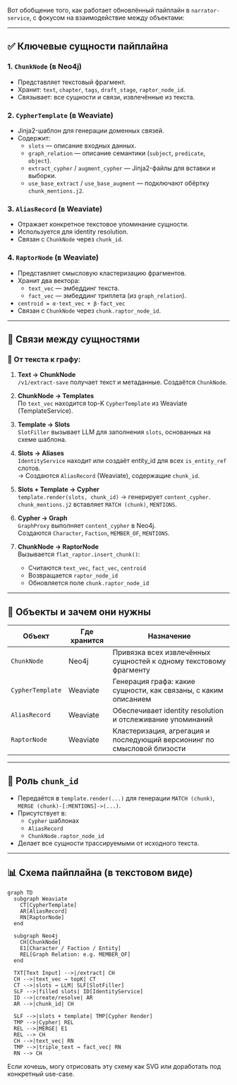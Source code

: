 Вот обобщение того, как работает обновлённый пайплайн в `narrator-service`, с фокусом на взаимодействие между объектами:

---

## ✅ Ключевые сущности пайплайна

### 1. `ChunkNode` (в Neo4j)
- Представляет текстовый фрагмент.
- Хранит: `text`, `chapter`, `tags`, `draft_stage`, `raptor_node_id`.
- Связывает: все сущности и связи, извлечённые из текста.

### 2. `CypherTemplate` (в Weaviate)
- Jinja2-шаблон для генерации доменных связей.
- Содержит:
  - `slots` — описание входных данных.
  - `graph_relation` — описание семантики (`subject`, `predicate`, `object`).
  - `extract_cypher` / `augment_cypher` — Jinja2-файлы для вставки и выборки.
  - `use_base_extract` / `use_base_augment` — подключают обёртку `chunk_mentions.j2`.

### 3. `AliasRecord` (в Weaviate)
- Отражает конкретное текстовое упоминание сущности.
- Используется для identity resolution.
- Связан с `ChunkNode` через `chunk_id`.

### 4. `RaptorNode` (в Weaviate)
- Представляет смысловую кластеризацию фрагментов.
- Хранит два вектора:
  - `text_vec` — эмбеддинг текста.
  - `fact_vec` — эмбеддинг триплета (из `graph_relation`).
- `centroid = α·text_vec + β·fact_vec`
- Связан с `ChunkNode` через `chunk.raptor_node_id`.

---

## 🔄 Связи между сущностями

### 💬 От текста к графу:

1. **Text → ChunkNode**  
   `/v1/extract-save` получает текст и метаданные. Создаётся `ChunkNode`.

2. **ChunkNode → Templates**  
   По `text_vec` находится top-K `CypherTemplate` из Weaviate (TemplateService).

3. **Template → Slots**  
   `SlotFiller` вызывает LLM для заполнения `slots`, основанных на схеме шаблона.

4. **Slots → Aliases**  
   `IdentityService` находит или создаёт entity_id для всех `is_entity_ref` слотов.  
   → Создаются `AliasRecord` (Weaviate), содержащие `chunk_id`.

5. **Slots + Template → Cypher**  
   `template.render(slots, chunk_id)` → генерирует `content_cypher`.  
   `chunk_mentions.j2` вставляет `MATCH (chunk)`, `MENTIONS`.

6. **Cypher → Graph**  
   `GraphProxy` выполняет `content_cypher` в Neo4j.  
   Создаются `Character`, `Faction`, `MEMBER_OF`, `MENTIONS`.

7. **ChunkNode → RaptorNode**  
   Вызывается `flat_raptor.insert_chunk()`:  
   - Считаются `text_vec`, `fact_vec`, `centroid`
   - Возвращается `raptor_node_id`
   - Обновляется поле `chunk.raptor_node_id`

---

## 🧠 Объекты и зачем они нужны

| Объект        | Где хранится  | Назначение                                                                 |
|---------------|---------------|----------------------------------------------------------------------------|
| `ChunkNode`   | Neo4j         | Привязка всех извлечённых сущностей к одному текстовому фрагменту         |
| `CypherTemplate` | Weaviate    | Генерация графа: какие сущности, как связаны, с каким описанием           |
| `AliasRecord` | Weaviate      | Обеспечивает identity resolution и отслеживание упоминаний                |
| `RaptorNode`  | Weaviate      | Кластеризация, агрегация и последующий версионинг по смысловой близости   |

---

## 🧩 Роль `chunk_id`

- Передаётся в `template.render(...)` для генерации `MATCH (chunk)`, `MERGE (chunk)-[:MENTIONS]->(...)`.
- Присутствует в:
  - `Cypher` шаблонах
  - `AliasRecord`
  - `ChunkNode.raptor_node_id`
- Делает все сущности трассируемыми от исходного текста.

---

## 📊 Схема пайплайна (в текстовом виде)

```mermaid
graph TD
  subgraph Weaviate
    CT[CypherTemplate]
    AR[AliasRecord]
    RN[RaptorNode]
  end

  subgraph Neo4j
    CH[ChunkNode]
    E1[Character / Faction / Entity]
    REL[Graph Relation: e.g. MEMBER_OF]
  end

  TXT[Text Input] -->|/extract| CH
  CH -->|text_vec → topK| CT
  CT -->|slots → LLM| SLF[SlotFiller]
  SLF -->|filled slots| ID[IdentityService]
  ID -->|create/resolve| AR
  AR -->|chunk_id| CH

  SLF -->|slots + template| TMP[Cypher Render]
  TMP -->|Cypher| REL
  REL -->|MERGE| E1
  REL --> CH
  CH -->|text_vec| RN
  TMP -->|triple_text → fact_vec| RN
  RN --> CH
```

Если хочешь, могу отрисовать эту схему как SVG или доработать под конкретный use-case.

